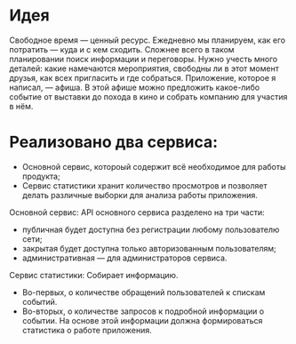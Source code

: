 # Идея
Свободное время — ценный ресурс. Ежедневно мы планируем, как его потратить — куда и с кем сходить. Сложнее всего в таком планировании поиск информации и переговоры. 
Нужно учесть много деталей: какие намечаются мероприятия, свободны ли в этот момент друзья, как всех пригласить и где собраться.
Приложение, которое я написал, — афиша. В этой афише можно предложить какое-либо событие от выставки до похода в кино и собрать компанию для участия в нём.


# Реализовано два сервиса:
- Основной сервис, котороый содержит всё необходимое для работы продукта;
- Сервис статистики хранит количество просмотров и позволяет делать различные выборки для анализа работы приложения.
  
Основной сервис:
API основного сервиса разделено на три части:
- публичная будет доступна без регистрации любому пользователю сети;
- закрытая будет доступна только авторизованным пользователям;
- административная — для администраторов сервиса.
  
Сервис статистики:
Собирает информацию. 
- Во-первых, о количестве обращений пользователей к спискам событий.
- Во-вторых, о количестве запросов к подробной информации о событии. 
На основе этой информации должна формироваться статистика о работе приложения.
